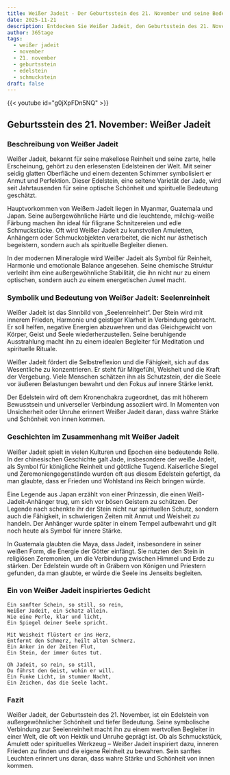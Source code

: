 ```yaml
---
title: Weißer Jadeit - Der Geburtsstein des 21. November und seine Bedeutung
date: 2025-11-21
description: Entdecken Sie Weißer Jadeit, den Geburtsstein des 21. November, der Seelenreinheit symbolisiert. Seine Symbolik und Geschichte werden Sie inspirieren.
author: 365tage
tags:
  - weißer jadeit
  - november
  - 21. november
  - geburtsstein
  - edelstein
  - schmuckstein
draft: false
---
```


{{< youtube id="g0jXpFDn5NQ" >}}

## Geburtsstein des 21. November: Weißer Jadeit

### Beschreibung von Weißer Jadeit

Weißer Jadeit, bekannt für seine makellose Reinheit und seine zarte, helle Erscheinung, gehört zu den erlesensten Edelsteinen der Welt. Mit seiner seidig glatten Oberfläche und einem dezenten Schimmer symbolisiert er Anmut und Perfektion. Dieser Edelstein, eine seltene Varietät der Jade, wird seit Jahrtausenden für seine optische Schönheit und spirituelle Bedeutung geschätzt.

Hauptvorkommen von Weißem Jadeit liegen in Myanmar, Guatemala und Japan. Seine außergewöhnliche Härte und die leuchtende, milchig-weiße Färbung machen ihn ideal für filigrane Schnitzereien und edle Schmuckstücke. Oft wird Weißer Jadeit zu kunstvollen Amuletten, Anhängern oder Schmuckobjekten verarbeitet, die nicht nur ästhetisch begeistern, sondern auch als spirituelle Begleiter dienen.

In der modernen Mineralogie wird Weißer Jadeit als Symbol für Reinheit, Harmonie und emotionale Balance angesehen. Seine chemische Struktur verleiht ihm eine außergewöhnliche Stabilität, die ihn nicht nur zu einem optischen, sondern auch zu einem energetischen Juwel macht.

### Symbolik und Bedeutung von Weißer Jadeit: Seelenreinheit

Weißer Jadeit ist das Sinnbild von „Seelenreinheit“. Der Stein wird mit innerem Frieden, Harmonie und geistiger Klarheit in Verbindung gebracht. Er soll helfen, negative Energien abzuwehren und das Gleichgewicht von Körper, Geist und Seele wiederherzustellen. Seine beruhigende Ausstrahlung macht ihn zu einem idealen Begleiter für Meditation und spirituelle Rituale.

Weißer Jadeit fördert die Selbstreflexion und die Fähigkeit, sich auf das Wesentliche zu konzentrieren. Er steht für Mitgefühl, Weisheit und die Kraft der Vergebung. Viele Menschen schätzen ihn als Schutzstein, der die Seele vor äußeren Belastungen bewahrt und den Fokus auf innere Stärke lenkt.

Der Edelstein wird oft dem Kronenchakra zugeordnet, das mit höherem Bewusstsein und universeller Verbindung assoziiert wird. In Momenten von Unsicherheit oder Unruhe erinnert Weißer Jadeit daran, dass wahre Stärke und Schönheit von innen kommen.

### Geschichten im Zusammenhang mit Weißer Jadeit

Weißer Jadeit spielt in vielen Kulturen und Epochen eine bedeutende Rolle. In der chinesischen Geschichte galt Jade, insbesondere der weiße Jadeit, als Symbol für königliche Reinheit und göttliche Tugend. Kaiserliche Siegel und Zeremoniengegenstände wurden oft aus diesem Edelstein gefertigt, da man glaubte, dass er Frieden und Wohlstand ins Reich bringen würde.

Eine Legende aus Japan erzählt von einer Prinzessin, die einen Weiß-Jadeit-Anhänger trug, um sich vor bösen Geistern zu schützen. Der Legende nach schenkte ihr der Stein nicht nur spirituellen Schutz, sondern auch die Fähigkeit, in schwierigen Zeiten mit Anmut und Weisheit zu handeln. Der Anhänger wurde später in einem Tempel aufbewahrt und gilt noch heute als Symbol für innere Stärke.

In Guatemala glaubten die Maya, dass Jadeit, insbesondere in seiner weißen Form, die Energie der Götter einfängt. Sie nutzten den Stein in religiösen Zeremonien, um die Verbindung zwischen Himmel und Erde zu stärken. Der Edelstein wurde oft in Gräbern von Königen und Priestern gefunden, da man glaubte, er würde die Seele ins Jenseits begleiten.

### Ein von Weißer Jadeit inspiriertes Gedicht

```
Ein sanfter Schein, so still, so rein,  
Weißer Jadeit, ein Schatz allein.  
Wie eine Perle, klar und licht,  
Ein Spiegel deiner Seele spricht.  

Mit Weisheit flüstert er ins Herz,  
Entfernt den Schmerz, heilt alten Schmerz.  
Ein Anker in der Zeiten Flut,  
Ein Stein, der immer Gutes tut.  

Oh Jadeit, so rein, so still,  
Du führst den Geist, wohin er will.  
Ein Funke Licht, in stummer Nacht,  
Ein Zeichen, das die Seele lacht.  
```

### Fazit

Weißer Jadeit, der Geburtsstein des 21. November, ist ein Edelstein von außergewöhnlicher Schönheit und tiefer Bedeutung. Seine symbolische Verbindung zur Seelenreinheit macht ihn zu einem wertvollen Begleiter in einer Welt, die oft von Hektik und Unruhe geprägt ist. Ob als Schmuckstück, Amulett oder spirituelles Werkzeug – Weißer Jadeit inspiriert dazu, inneren Frieden zu finden und die eigene Reinheit zu bewahren. Sein sanftes Leuchten erinnert uns daran, dass wahre Stärke und Schönheit von innen kommen.